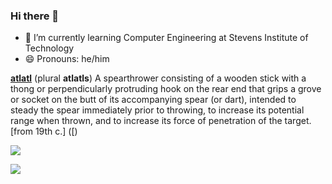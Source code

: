 ### Hi there 👋
- 💬 I’m currently learning Computer Engineering at Stevens Institute of Technology
- 😄 Pronouns: he/him

**[atlatl](https://en.wiktionary.org/wiki/atlatl)** (plural **atlatls**) 
A spearthrower consisting of a wooden stick with a thong or perpendicularly protruding hook on the rear end that grips a grove or socket on the butt of its accompanying spear (or dart), intended to steady the spear immediately prior to throwing, to increase its potential range when thrown, and to increase its force of penetration of the target. [from 19th c.] ([)

 ![](http://github-profile-summary-cards.vercel.app/api/cards/profile-details?username=Atlatl1807&theme=gotham) 

 ![](http://github-profile-summary-cards.vercel.app/api/cards/most-commit-language?username=Atlatl1807&theme=gotham) 
